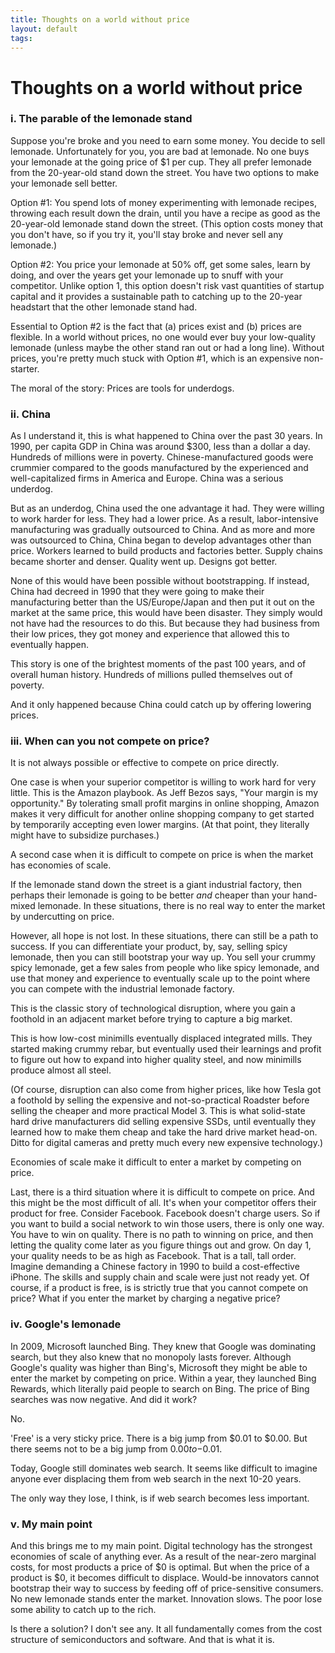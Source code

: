 ```yaml
---
title: Thoughts on a world without price
layout: default
tags: 
---
```


# Thoughts on a world without price

### i. The parable of the lemonade stand

Suppose you're broke and you need to earn some money. You decide to sell lemonade. Unfortunately for you, you are bad at lemonade. No one buys your lemonade at the going price of $1 per cup. They all prefer lemonade from the 20-year-old stand down the street. You have two options to make your lemonade sell better.

Option #1: You spend lots of money experimenting with lemonade recipes, throwing each result down the drain, until you have a recipe as good as the 20-year-old lemonade stand down the street. (This option costs money that you don't have, so if you try it, you'll stay broke and never sell any lemonade.)

Option #2: You price your lemonade at 50% off, get some sales, learn by doing, and over the years get your lemonade up to snuff with your competitor. Unlike option 1, this option doesn't risk vast quantities of startup capital and it provides a sustainable path to catching up to the 20-year headstart that the other lemonade stand had.

Essential to Option #2 is the fact that (a) prices exist and (b) prices are flexible. In a world without prices, no one would ever buy your low-quality lemonade (unless maybe the other stand ran out or had a long line). Without prices, you're pretty much stuck with Option #1, which is an expensive non-starter.

The moral of the story: Prices are tools for underdogs.

### ii. China

As I understand it, this is what happened to China over the past 30 years. In 1990, per capita GDP in China was around $300, less than a dollar a day. Hundreds of millions were in poverty. Chinese-manufactured goods were crummier compared to the goods manufactured by the experienced and well-capitalized firms in America and Europe. China was a serious underdog.

But as an underdog, China used the one advantage it had. They were willing to work harder for less. They had a lower price.
As a result, labor-intensive manufacturing was gradually outsourced to China. And as more and more was outsourced to China, China began to develop advantages other than price. Workers learned to build products and factories better. Supply chains became shorter and denser. 
Quality went up. Designs got better.

None of this would have been possible without bootstrapping. If instead, China had decreed in 1990 that they were going to make their manufacturing better than the US/Europe/Japan and then put it out on the market at the same price, this would have been disaster. They simply would not have had the resources to do this. But because they had business from their low prices, they got money and experience that allowed this to eventually happen.

This story is one of the brightest moments of the past 100 years, and of overall human history. Hundreds of millions pulled themselves out of poverty.

And it only happened because China could catch up by offering lowering prices.

### iii. When can you not compete on price?

It is not always possible or effective to compete on price directly.

One case is when your superior competitor is willing to work hard for very little. This is the Amazon playbook. As Jeff Bezos says, "Your margin is my opportunity." By tolerating small profit margins in online shopping, Amazon makes it very difficult for another online shopping company to get started by temporarily accepting even lower margins. (At that point, they literally might have to subsidize purchases.)

A second case when it is difficult to compete on price is when the market has economies of scale.

If the lemonade stand down the street is a giant industrial factory, then perhaps their lemonade is going to be better *and* cheaper than your hand-mixed lemonade. In these situations, there is no real way to enter the market by undercutting on price.

However, all hope is not lost. In these situations, there can still be a path to success. If you can differentiate your product, by, say, selling spicy lemonade, then you can still bootstrap your way up. You sell your crummy spicy lemonade, get a few sales from people who like spicy lemonade, and use that money and experience to eventually scale up to the point where you can compete with the industrial lemonade factory.

This is the classic story of technological disruption, where you gain a foothold in an adjacent market before trying to capture a big market.

This is how low-cost minimills eventually displaced integrated mills. They started making crummy rebar, but eventually used their learnings and profit to figure out how to expand into higher quality steel, and now minimills produce almost all steel.

(Of course, disruption can also come from higher prices, like how Tesla got a foothold by selling the expensive and not-so-practical Roadster before selling the cheaper and more practical Model 3. This is what solid-state hard drive manufacturers did selling expensive SSDs, until eventually they learned how to make them cheap and take the hard drive market head-on. Ditto for digital cameras and pretty much every new expensive technology.)

Economies of scale make it difficult to enter a market by competing on price.

Last, there is a third situation where it is difficult to compete on price. And this might be the most difficult of all. It's when your competitor offers their product for free.
Consider Facebook. Facebook doesn't charge users. So if you want to build a social network to win those users, there is only one way. You have to win on quality. There is no path to winning on price, and then letting the quality come later as you figure things out and grow. On day 1, your quality needs to be as high as Facebook. That is a tall, tall order. Imagine demanding a Chinese factory in 1990 to build a cost-effective iPhone. The skills and supply chain and scale were just not ready yet.
Of course, if a product is free, is is strictly true that you cannot compete on price? What if you enter the market by charging a negative price?

### iv. Google's lemonade

In 2009, Microsoft launched Bing. They knew that Google was dominating search, but they also knew that no monopoly lasts forever. Although Google's quality was higher than Bing's, Microsoft they might be able to enter the market by competing on price. Within a year, they launched Bing Rewards, which literally paid people to search on Bing. The price of Bing searches was now negative. And did it work?

No.

'Free' is a very sticky price. There is a big jump from $0.01 to $0.00. But there seems not to be a big jump from $0.00 to -$0.01.

Today, Google still dominates web search. It seems like difficult to imagine anyone ever displacing them from web search in the next 10-20 years.

The only way they lose, I think, is if web search becomes less important.

### v. My main point

And this brings me to my main point. Digital technology has the strongest economies of scale of anything ever. As a result of the near-zero marginal costs, for most products a price of $0 is optimal. But when the price of a product is $0, it becomes difficult to displace. Would-be innovators cannot bootstrap their way to success by feeding off of price-sensitive consumers. No new lemonade stands enter the market. Innovation slows. The poor lose some ability to catch up to the rich.

Is there a solution? I don't see any. It all fundamentally comes from the cost structure of semiconductors and software. And that is what it is.
